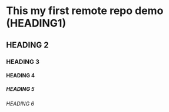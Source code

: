 # This my first remote repo demo (HEADING1)
## HEADING 2
### HEADING 3
#### HEADING 4
##### HEADING 5
###### HEADING 6